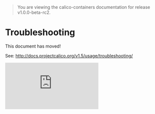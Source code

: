 > You are viewing the calico-containers documentation for release v1.0.0-beta-rc2.

# Troubleshooting

This document has moved!

See: http://docs.projectcalico.org/v1.5/usage/troubleshooting/

[![Analytics](https://calico-ga-beacon.appspot.com/UA-52125893-3/calico-containers/docs/Troubleshooting.md?pixel)](https://github.com/igrigorik/ga-beacon)
